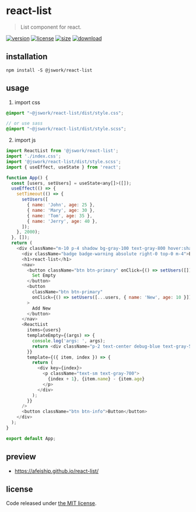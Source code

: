 # react-list
> List component for react.

[![version][version-image]][version-url]
[![license][license-image]][license-url]
[![size][size-image]][size-url]
[![download][download-image]][download-url]

## installation
```shell
npm install -S @jswork/react-list
```

## usage
1. import css
  ```scss
  @import "~@jswork/react-list/dist/style.css";

  // or use sass
  @import "~@jswork/react-list/dist/style.scss";
  ```
2. import js
  ```js
  import ReactList from '@jswork/react-list';
  import './index.css';
  import '@jswork/react-list/dist/style.scss';
  import { useEffect, useState } from 'react';

  function App() {
    const [users, setUsers] = useState<any[]>([]);
    useEffect(() => {
      setTimeout(() => {
        setUsers([
          { name: 'John', age: 25 },
          { name: 'Mary', age: 30 },
          { name: 'Tom', age: 35 },
          { name: 'Jerry', age: 40 },
        ]);
      }, 2000);
    }, []);
    return (
      <div className="m-10 p-4 shadow bg-gray-100 text-gray-800 hover:shadow-md transition-all">
        <div className="badge badge-warning absolute right-0 top-0 m-4">Build Time: {BUILD_TIME}</div>
        <h1>react-list</h1>
        <nav>
          <button className="btn btn-primary" onClick={() => setUsers([])}>
            Set Empty
          </button>
          <button
            className="btn btn-primary"
            onClick={() => setUsers([...users, { name: 'New', age: 10 }])}
          >
            Add New
          </button>
        </nav>
        <ReactList
          items={users}
          templateEmpty={(args) => {
            console.log('args: ', args);
            return <div className="p-2 text-center debug-blue text-gray-500">Empty View</div>;
          }}
          template={({ item, index }) => {
            return (
              <div key={index}>
                <p className="text-sm text-gray-700">
                  {index + 1}, {item.name} - {item.age}
                </p>
              </div>
            );
          }}
        />
        <button className="btn btn-info">Button</button>
      </div>
    );
  }

  export default App;
  ```

## preview
- https://afeiship.github.io/react-list/

## license
Code released under [the MIT license](https://github.com/afeiship/react-list/blob/master/LICENSE.txt).

[version-image]: https://img.shields.io/npm/v/@jswork/react-list
[version-url]: https://npmjs.org/package/@jswork/react-list

[license-image]: https://img.shields.io/npm/l/@jswork/react-list
[license-url]: https://github.com/afeiship/react-list/blob/master/LICENSE.txt

[size-image]: https://img.shields.io/bundlephobia/minzip/@jswork/react-list
[size-url]: https://github.com/afeiship/react-list/blob/master/dist/react-list.min.js

[download-image]: https://img.shields.io/npm/dm/@jswork/react-list
[download-url]: https://www.npmjs.com/package/@jswork/react-list
